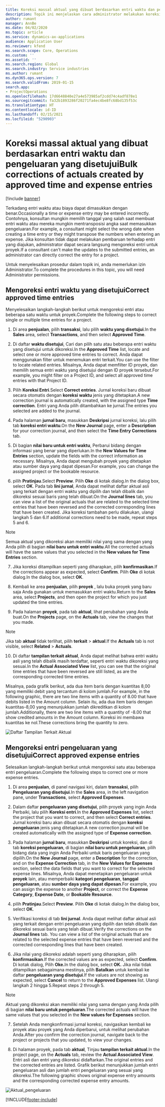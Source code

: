 ```yaml
---
title: Koreksi massal aktual yang dibuat berdasarkan entri waktu dan pengeluaran yang disetujui
description: Topik ini menjelaskan cara administrator melakukan koreksi tunggal atau massal terhadap entri waktu atau pengeluaran yang disetujui sebelumnya jika penagihan tidak selesai.
author: rumant
manager: AnnBe
ms.date: 04/02/2020
ms.topic: article
ms.service: dynamics-ax-applications
audience: Application User
ms.reviewer: kfend
ms.search.scope: Core, Operations
ms.custom: ''
ms.assetid: ''
ms.search.region: Global
ms.search.industry: Service industries
ms.author: rumant
ms.dyn365.ops.version: 7
ms.search.validFrom: 2019-01-15
search.app:
- ProjectOperations
ms.openlocfilehash: 17d6648840e27a4e573985af2cdd74c4adf878e1
ms.sourcegitcommit: fa32b1893286f20271fa4ec4be8fc68bd135f53c
ms.translationtype: HT
ms.contentlocale: id-ID
ms.lasthandoff: 02/15/2021
ms.locfileid: "5290903"
---
```

# <a name="bulk-corrections-of-actuals-created-by-approved-time-and-expense-entries"></a><span data-ttu-id="65e36-103">Koreksi massal aktual yang dibuat berdasarkan entri waktu dan pengeluaran yang disetujui</span><span class="sxs-lookup"><span data-stu-id="65e36-103">Bulk corrections of actuals created by approved time and expense entries</span></span>

[!include [banner](../includes/psa-now-project-operations.md)]

<span data-ttu-id="65e36-104">Terkadang entri waktu atau biaya dapat dimasukkan dengan benar.</span><span class="sxs-lookup"><span data-stu-id="65e36-104">Occasionally a time or expense entry may be entered incorrectly.</span></span> <span data-ttu-id="65e36-105">Contohnya, konsultan mungkin memilih tanggal yang salah saat membuat entri waktu atau mereka mungkin mentransposisi angka saat memasukkan pengeluaran.</span><span class="sxs-lookup"><span data-stu-id="65e36-105">For example, a consultant might select the wrong date when creating a time entry or they might transpose the numbers when entering an expense.</span></span> <span data-ttu-id="65e36-106">Jika konsultan tidak dapat melakukan pembaruan terhadap entri yang diajukan, administrator dapat secara langsung mengoreksi entri untuk proyek.</span><span class="sxs-lookup"><span data-stu-id="65e36-106">If a consultant can’t make the updates to the submitted entries, an administrator can directly correct the entry for a project.</span></span>

<span data-ttu-id="65e36-107">Untuk menyelesaikan prosedur dalam topik ini, anda memerlukan izin Administrator.</span><span class="sxs-lookup"><span data-stu-id="65e36-107">To complete the procedures in this topic, you will need Administrator permissions.</span></span>

## <a name="correct-approved-time-entries"></a><span data-ttu-id="65e36-108">Mengoreksi entri waktu yang disetujui</span><span class="sxs-lookup"><span data-stu-id="65e36-108">Correct approved time entries</span></span>     

<span data-ttu-id="65e36-109">Menyelesaikan langkah-langkah berikut untuk mengoreksi entri atau beberapa satu waktu untuk proyek.</span><span class="sxs-lookup"><span data-stu-id="65e36-109">Complete the following steps to correct single or multiple time entries for a project.</span></span>

1. <span data-ttu-id="65e36-110">Di area **penjualan**, pilih **transaksi**, lalu pilih **waktu yang disetujui**.</span><span class="sxs-lookup"><span data-stu-id="65e36-110">In the **Sales** area, select **Transactions**, and then select **Approved Time**.</span></span> 

2. <span data-ttu-id="65e36-111">Di daftar **waktu disetujui**, Cari dan pilih satu atau beberapa entri waktu yang disetujui untuk dikoreksi.</span><span class="sxs-lookup"><span data-stu-id="65e36-111">In the **Approved Time** list, locate and select one or more approved time entries to correct.</span></span> <span data-ttu-id="65e36-112">Anda dapat menggunakan filter untuk menemukan entri terkait.</span><span class="sxs-lookup"><span data-stu-id="65e36-112">You can use the filter to locate related entries.</span></span> <span data-ttu-id="65e36-113">Misalnya, Anda dapat memfilter ID proyek, dan memilih semua entri waktu yang disetujui dengan ID proyek tersebut.</span><span class="sxs-lookup"><span data-stu-id="65e36-113">For example, you might filter on a Project ID, and select all approved time entries with that Project ID.</span></span>

3. <span data-ttu-id="65e36-114">Pilih **Koreksi Entri**.</span><span class="sxs-lookup"><span data-stu-id="65e36-114">Select **Correct entries**.</span></span> <span data-ttu-id="65e36-115">Jurnal koreksi baru dibuat secara otomatis dengan **koreksi waktu** jenis yang ditetapkan.</span><span class="sxs-lookup"><span data-stu-id="65e36-115">A new correction journal is automatically created, with the assigned type **Time correction**.</span></span> <span data-ttu-id="65e36-116">Entri yang Anda pilih ditambahkan ke jurnal.</span><span class="sxs-lookup"><span data-stu-id="65e36-116">The entries you selected are added to the journal.</span></span> 

4. <span data-ttu-id="65e36-117">Pada halaman **jurnal baru**, masukkan **Deskripsi** jurnal koreksi, lalu pilih tab **koreksi entri waktu**.</span><span class="sxs-lookup"><span data-stu-id="65e36-117">On the **New Journal** page, enter a **Description** for your correction journal, and then select the **Time Entry Corrections** tab.</span></span>  
5. <span data-ttu-id="65e36-118">Di bagian **nilai baru untuk entri waktu**, Perbarui bidang dengan informasi yang benar yang diperlukan.</span><span class="sxs-lookup"><span data-stu-id="65e36-118">In the **New Values for Time Entries** section, update the fields with the correct information as necessary.</span></span> <span data-ttu-id="65e36-119">Misalnya, Anda dapat mengubah proyek yang ditetapkan atau sumber daya yang dapat dipesan.</span><span class="sxs-lookup"><span data-stu-id="65e36-119">For example, you can change the assigned project or the bookable resource.</span></span>

6. <span data-ttu-id="65e36-120">pilih **Pratinjau**.</span><span class="sxs-lookup"><span data-stu-id="65e36-120">Select **Preview**.</span></span> <span data-ttu-id="65e36-121">Pilih **Oke** di kotak dialog.</span><span class="sxs-lookup"><span data-stu-id="65e36-121">In the dialog box, select **OK**.</span></span> <span data-ttu-id="65e36-122">Pada tab **lini jurnal**, Anda dapat melihat daftar aktual asli yang terkait dengan entri waktu yang dipilih dan telah dibalik dan dikoreksi sesuai baris yang telah dibuat.</span><span class="sxs-lookup"><span data-stu-id="65e36-122">On the **Journal lines** tab, you can view a list of the original actuals that are related to the selected time entries that have been reversed and the corrected corresponding lines that have been created.</span></span> <span data-ttu-id="65e36-123">Jika koreksi tambahan perlu dilakukan, ulangi langkah 5 dan 6.</span><span class="sxs-lookup"><span data-stu-id="65e36-123">If additional corrections need to be made, repeat steps 5 and 6.</span></span> 

> [!NOTE]
> <span data-ttu-id="65e36-124">Semua aktual yang dikoreksi akan memiliki nilai yang sama dengan yang Anda pilih di bagian **nilai baru untuk entri waktu**.</span><span class="sxs-lookup"><span data-stu-id="65e36-124">All the corrected actuals will have the same values that you selected in the **New values for Time Entries** section.</span></span>

7. <span data-ttu-id="65e36-125">Jika koreksi ditampilkan seperti yang diharapkan, pilih **konfirmasikan**.</span><span class="sxs-lookup"><span data-stu-id="65e36-125">If the corrections appear as expected, select **Confirm**.</span></span> <span data-ttu-id="65e36-126">Pilih **Oke** di kotak dialog.</span><span class="sxs-lookup"><span data-stu-id="65e36-126">In the dialog box, select **OK**.</span></span>

8. <span data-ttu-id="65e36-127">Kembali ke area **penjualan**, pilih **proyek** , lalu buka proyek yang baru saja Anda gunakan untuk memasukkan entri waktu.</span><span class="sxs-lookup"><span data-stu-id="65e36-127">Return to the **Sales** area, select **Projects**, and then open the project for which you just updated the time entries.</span></span> 

9. <span data-ttu-id="65e36-128">Pada halaman **proyek**, pada tab **aktual**, lihat perubahan yang Anda buat.</span><span class="sxs-lookup"><span data-stu-id="65e36-128">On the **Projects** page, on the **Actuals** tab, view the changes that you made.</span></span> 

> [!NOTE]
> <span data-ttu-id="65e36-129">Jika tab **aktual** tidak terlihat, pilih **terkait** > **aktual**.</span><span class="sxs-lookup"><span data-stu-id="65e36-129">If the **Actuals** tab is not visible, select **Related** > **Actuals**.</span></span>  

10. <span data-ttu-id="65e36-130">Di daftar **tampilan terkait aktual**, Anda dapat melihat bahwa entri waktu asli yang telah dibalik masih terdaftar, seperti entri waktu dikoreksi yang sesuai.</span><span class="sxs-lookup"><span data-stu-id="65e36-130">In the **Actual Associated View** list, you can see that the original time entries that have been reversed are still listed, as are the corresponding corrected time entries.</span></span> 

<span data-ttu-id="65e36-131">Misalnya, pada grafik berikut, ada dua item baris dengan kuantitas 8,00 yang memiliki debit yang tercantum di kolom jumlah.</span><span class="sxs-lookup"><span data-stu-id="65e36-131">For example, in the following graphic, there are two line items with a quantity of 8.00 that have debits listed in the Amount column.</span></span> <span data-ttu-id="65e36-132">Selain itu, ada dua item baris dengan kuantitas-8,00 yang menunjukkan jumlah dikreditkan di kolom jumlah.</span><span class="sxs-lookup"><span data-stu-id="65e36-132">Additionally, there are two line items with a quantity of -8.00 that show credited amounts in the Amount column.</span></span> <span data-ttu-id="65e36-133">Koreksi ini membawa kuantitas ke nol.</span><span class="sxs-lookup"><span data-stu-id="65e36-133">These corrections bring the quantity to zero.</span></span>

![Daftar Tampilan Terkait Aktual](https://github.com/MicrosoftDocs/dynamics-365-customer-engagement-pr/blob/bulk-corrections-actuals-created-by-approved-time-expense-entries.md/time-actuals.png)
 
## <a name="correct-approved-expense-entries"></a><span data-ttu-id="65e36-135">Mengoreksi entri pengeluaran yang disetujui</span><span class="sxs-lookup"><span data-stu-id="65e36-135">Correct approved expense entries</span></span>

<span data-ttu-id="65e36-136">Selesaikan langkah-langkah berikut untuk mengoreksi satu atau beberapa entri pengeluaran.</span><span class="sxs-lookup"><span data-stu-id="65e36-136">Complete the following steps to correct one or more expense entries.</span></span> 

1. <span data-ttu-id="65e36-137">Di area **penjualan**, di panel navigasi kiri, dalam **transaksi**, pilih **Pengeluaran yang disetujui**.</span><span class="sxs-lookup"><span data-stu-id="65e36-137">In the **Sales** area, in the left navigation pane, under **Transactions**, select **Approved Expenses**.</span></span>

2. <span data-ttu-id="65e36-138">Dalam daftar **pengeluaran yang disetujui**, pilih proyek yang ingin Anda Perbaiki, lalu pilih **Koreksi entri**.</span><span class="sxs-lookup"><span data-stu-id="65e36-138">In the **Approved Expenses** list, select the project that you want to correct, and then select **Correct entries**.</span></span> <span data-ttu-id="65e36-139">Jurnal koreksi baru akan dibuat secara otomatis dengan **koreksi pengeluaran** jenis yang ditetapkan.</span><span class="sxs-lookup"><span data-stu-id="65e36-139">A new correction journal will be created automatically with the assigned type of **Expense correction**.</span></span> 

3. <span data-ttu-id="65e36-140">Pada halaman **jurnal baru**, masukkan **Deskripsi** untuk koreksi, dan di tab **koreksi pengeluaran**, di bagian **nilai baru untuk pengeluaran**, pilih bidang data yang ingin Anda Perbaiki untuk baris pengeluaran yang dipilih.</span><span class="sxs-lookup"><span data-stu-id="65e36-140">On the **New Journal** page, enter a **Description** for the correction, and on the **Expense Correction** tab, in the **New Values for Expenses** section, select the data fields that you want to correct for the selected expense lines.</span></span> <span data-ttu-id="65e36-141">Misalnya, Anda dapat menetapkan pengeluaran untuk **proyek** lain, atau memperbaiki **kategori pengeluaran**, **tanggal pengeluaran**, atau **sumber daya yang dapat dipesan**.</span><span class="sxs-lookup"><span data-stu-id="65e36-141">For example, you can assign the expense to another **Project**, or correct the **Expense Category**, **Expense Date**, or **Bookable Resource**.</span></span>

4. <span data-ttu-id="65e36-142">pilih **Pratinjau**.</span><span class="sxs-lookup"><span data-stu-id="65e36-142">Select **Preview**.</span></span> <span data-ttu-id="65e36-143">Pilih **Oke** di kotak dialog.</span><span class="sxs-lookup"><span data-stu-id="65e36-143">In the dialog box, select **OK**.</span></span> 

5. <span data-ttu-id="65e36-144">Verifikasi koreksi di tab **lini jurnal**. Anda dapat melihat daftar aktual asli yang terkait dengan entri pengeluaran yang dipilih dan telah dibalik dan dikoreksi sesuai baris yang telah dibuat.</span><span class="sxs-lookup"><span data-stu-id="65e36-144">Verify the corrections on the **Journal lines** tab. You can view a list of the original actuals that are related to the selected expense entries that have been reversed and the corrected corresponding lines that have been created.</span></span>

6. <span data-ttu-id="65e36-145">Jika nilai yang dikoreksi adalah seperti yang diharapkan, pilih **konfirmasikan**.</span><span class="sxs-lookup"><span data-stu-id="65e36-145">If the corrected values are as expected, select **Confirm**.</span></span> <span data-ttu-id="65e36-146">Di kotak dialog, Pilih **Oke.**</span><span class="sxs-lookup"><span data-stu-id="65e36-146">In the dialog box, select **OK.**</span></span> <span data-ttu-id="65e36-147">Jika nilai tidak ditampilkan sebagaimana mestinya, pilih **Batalkan** untuk kembali ke daftar **pengeluaran yang disetujui**.</span><span class="sxs-lookup"><span data-stu-id="65e36-147">If the values are not showing as expected, select **Cancel** to return to the **Approved Expenses** list.</span></span> <span data-ttu-id="65e36-148">Ulangi langkah 2 hingga 5.</span><span class="sxs-lookup"><span data-stu-id="65e36-148">Repeat steps 2 through 5.</span></span> 

> [!NOTE]
> <span data-ttu-id="65e36-149">Aktual yang dikoreksi akan memiliki nilai yang sama dengan yang Anda pilih di bagian **nilai baru untuk pengeluaran**.</span><span class="sxs-lookup"><span data-stu-id="65e36-149">The corrected actuals will have the same values that you selected in the **New values for Expenses** section.</span></span>

7. <span data-ttu-id="65e36-150">Setelah Anda mengkonfirmasi jurnal koreksi, navigasikan kembali ke proyek atau proyek yang Anda diperbarui, untuk melihat perubahan Anda.</span><span class="sxs-lookup"><span data-stu-id="65e36-150">After you confirm the correction journal, navigate back to the project or projects that you updated, to view your changes.</span></span>  

8. <span data-ttu-id="65e36-151">Di halaman proyek, pada tab **aktual**, Tinjau **tampilan terkait aktual**.</span><span class="sxs-lookup"><span data-stu-id="65e36-151">In the project page, on the **Actuals** tab, review the **Actual Associated View**.</span></span> <span data-ttu-id="65e36-152">Entri asli dan entri yang dikoreksi didaftarkan.</span><span class="sxs-lookup"><span data-stu-id="65e36-152">The original entries and the corrected entries are listed.</span></span> <span data-ttu-id="65e36-153">Grafik berikut menunjukkan jumlah entri pengeluaran asli dan jumlah entri pengeluaran yang sesuai yang dikoreksi.</span><span class="sxs-lookup"><span data-stu-id="65e36-153">The following graphic shows original expense entry amounts and the corresponding corrected expense entry amounts.</span></span> 

![Aktual_pengeluaran](https://user-images.githubusercontent.com/60806505/77122219-4cd52900-69fa-11ea-8349-ccd2ffebf640.png)


[!INCLUDE[footer-include](../includes/footer-banner.md)]
